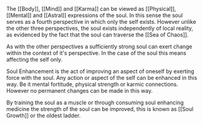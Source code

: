 The [[Body]], [[Mind]] and [[Karma]] can be viewed as [[Physical]], [[Mental]] and [[Astral]] expressions of the soul. In this sense the soul serves as a fourth perspective in which only the self exists. However unlike the other three perspectives, the soul exists independently of local reality, as evidenced by the fact that the soul can traverse the [[Sea of Chaos]].

As with the other perspectives a sufficiently strong soul can exert change within the context of it's perspective. In the case of the soul this means affecting the self only. 

Soul Enhancement is the act of improving an aspect of oneself by exerting force with the soul. Any action or aspect of the self can be enhanced in this way. Be it mental fortitude, physical strength or karmic connections. However no permanent changes can be made in this way.

By training the soul as a muscle or through consuming soul enhancing medicine the strength of the soul can be improved, this is known as [[Soul Growth]] or the oldest ladder.